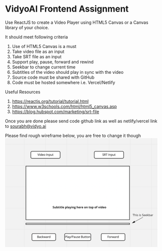 # VidyoAI Frontend Assignment

Use ReactJS to create a Video Player using HTML5 Canvas or a Canvas library of your choice.

It should meet following criteria
1. Use of HTML5 Canvas is a must
2. Take video file as an input
3. Take SRT file as an input 
4. Support play, pause, forward and rewind
5. Seekbar to change current time
6. Subtitles of the video should play in sync with the video
7. Source code must be shared with GitHub
8. Code must be hosted somewhere i.e. Vercel/Netlify

Useful Resources
1. https://reactjs.org/tutorial/tutorial.html
2. https://www.w3schools.com/html/html5_canvas.asp
3. https://blog.hubspot.com/marketing/srt-file

Once you are done please send code github link as well as netlify/vercel link to sourabh@vidyo.ai

Please find rough wireframe below, you are free to change it though
![Player Wireframe!](player-wireframe.png "Player Wireframe")
